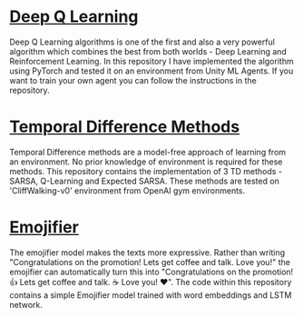 # [Deep Q Learning](https://github.com/Aamod1996/Deep-Q-Learning)

Deep Q Learning algorithms is one of the first and also a very powerful algorithm which combines the best from both worlds - Deep Learning and Reinforcement Learning. In this repository I have implemented the algorithm using PyTorch and tested it on an environment from Unity ML Agents. If you want to train your own agent you can follow the instructions in the repository. 

# [Temporal Difference Methods](https://github.com/Aamod1996/Temporal-Difference-Methods)

Temporal Difference methods are a model-free approach of learning from an environment. No prior knowledge of environment is required for these methods. This repository contains the implementation of 3 TD methods - SARSA,  Q-Learning and Expected SARSA. These methods are tested on 'CliffWalking-v0' environment from OpenAI gym environments.

# [Emojifier](https://github.com/Aamod1996/Emojifier)

The emojifier model makes the texts more expressive. Rather than writing "Congratulations on the promotion! Lets get coffee and talk. Love you!" the emojifier can automatically turn this into "Congratulations on the promotion! 👍 Lets get coffee and talk. ☕️ Love you! ❤️". The code within this repository contains a simple Emojifier model trained with word embeddings and LSTM network.
